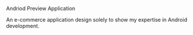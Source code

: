 Andriod Preview Application

An e-commerce application design solely to show my expertise in Android development.
